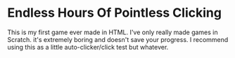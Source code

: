 # Endless Hours Of Pointless Clicking
This is my first game ever made in HTML. I've only really made games in Scratch.
it's extremely boring and doesn't save your progress. I recommend using this as a little auto-clicker/click test but whatever.
